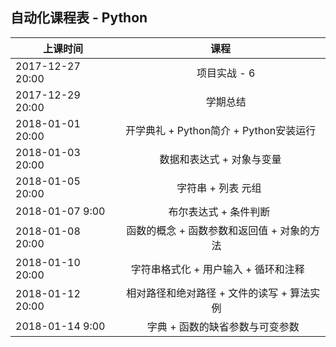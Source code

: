 ##  自动化课程表 - Python

| 上课时间           | 课程           |
| ------------- |:-------------:| 
| 2017-12-27  20:00  |     项目实战 - 6| 
| 2017-12-29  20:00  |     学期总结 |  
| 2018-01-01  20:00  | 开学典礼 + Python简介 + Python安装运行 | 
| 2018-01-03  20:00  |  数据和表达式 +  对象与变量     |  
| 2018-01-05  20:00  |   字符串 + 列表 元组    |  
| 2018-01-07   9:00  |   布尔表达式 + 条件判断    | 
| 2018-01-08  20:00  |   函数的概念 + 函数参数和返回值 + 对象的方法    | 
| 2018-01-10  20:00  |   字符串格式化 + 用户输入 +  循环和注释      | 
| 2018-01-12  20:00  |   相对路径和绝对路径 + 文件的读写 + 算法实例    |       
| 2018-01-14   9:00  |   字典 + 函数的缺省参数与可变参数 |

